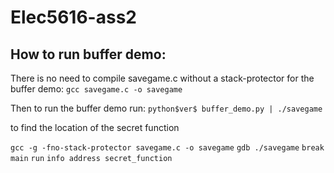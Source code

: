 # Elec5616-ass2

## How to run buffer demo:
There is no need to compile savegame.c without a stack-protector for the buffer demo:
`gcc savegame.c -o savegame`

Then to run the buffer demo run:
`python$ver$ buffer_demo.py | ./savegame`

to find the location of the secret function

`gcc -g -fno-stack-protector savegame.c -o savegame`
`gdb ./savegame`
`break main`
`run`
`info address secret_function`

